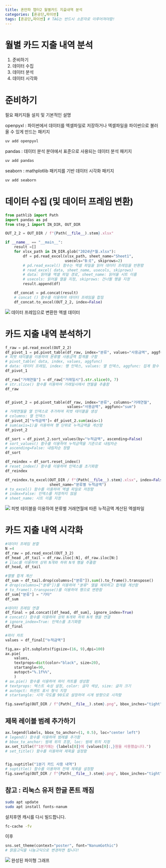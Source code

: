 ```yaml
---
title: 혼만파 챕터2 월별카드 지출내역 분석
categories: [혼공단,파이썬]
tags: [혼공단,파이썬] # TAG는 반드시 소문자로 이루어져야함!
---
```


# 월별 카드 지출 내역 분석
1. 준비하기
2. 데이터 수집
3. 데이터 분석
4. 데이터 시각화

# 준비하기
필요 패키지들 설치 및 기본적인 설명

openpyxl : 파이썬에서 데이터를 엑셀파일로 저장하거나 엑셀파일을 파이썬으로 불러올 수 있게 만드는 패키지<br>
```bash
uv add openpyxl
```
pandas : 데이터 분석 분야에서 표준으로 사용되는 데이터 분석 패키지
```bash
uv add pandas
```
seaborn : mathplotlib 패키지를 기반 데이터 시각화 패키지
```bash
uv add seaborn
```

# 데이터 수집 (및 데이터 프레임 변환)
```python
from pathlib import Path
import pandas as pd
from step_1 import IN_DIR, OUT_DIR

OUT_2_2 = OUT_DIR / f"{Path(__file__).stem}.xlsx"

if __name__ == "__main__":
    result =[]
    for xlsx_path in IN_DIR.glob("2024년*월.xlsx"):
        df = pd.read_excel(xlsx_path, sheet_name="Sheet1", 
                           usecols="B:E", skiprows=2)
        # pd.read_excel() 함수는 엑셀 파일을 읽어 데이터 프레임을 반환함
        # read_excel( data, sheet_name, usecols, skiprows)
        # data: 읽어올 엑셀 파일 경로, sheet_name: 읽어올 시트 이름
        # usecols: 읽어올 열을 지정, skiprows: 건너뛸 행을 지정
        result.append(df)

    df_concat = pd.concat(result)
    # concat () 함수를 이용하여 데이터 프레임을 합침
    df_concat.to_excel(OUT_2_2, index=False)
```
![](../assets/img/post/혼공단/혼만파/2주차/엑셀1.png)
데이터 프레임으로 변환한 엑셀 데이터

# 카드 지출 내역 분석하기

```python
f_raw = pd.read_excel(OUT_2_2)
df_pivot_1 = pd.pivot_table(df_raw, index="분류", values="사용금액", aggfunc="sum")
# 피벗 테이블을 이용하여 분류별 사용금액 합계를 구함
# pivot_table( data, index, values, aggfunc)
# data: 데이터 프레임, index: 행 인덱스, values: 열 인덱스, aggfunc: 집계 함수
df_pivot_1

df_raw["거래연월"] = df_raw["거래일시"].str.slice(0, 7)
# str.slice() 함수를 이용하여 거래일시에서 연월을 추출함
df_raw


df_pivot_2 = pd.pivot_table(df_raw, index="분류", columns="거래연월",
                            values="사용금액", aggfunc="sum")
# 거래연월을 열 인덱스로 추가하여 피벗 테이블을 생성
# columns: 열 인덱스
df_pivot_2["누적금액"]= df_pivot_2.sum(axis=1)
# sum(axis=1)을 이용하여 행 단위로 누적금액을 계산함
df_pivot_2

df_sort = df_pivot_2.sort_values(by="누적금액", ascending=False)
# sort_values() 함수를 이용하여 누적금액을 기준으로 내림차순
# ascending=False: 내림차순 정렬
df_sort

df_reindex = df_sort.reset_index()
# reset_index() 함수를 이용하여 인덱스를 초기화함
df_reindex

df_reindex.to_excel(OUT_DIR / f"{Path(__file__).stem}.xlsx", index=False,
                    sheet_name="분류별 누적금액")
# to_excel() 함수를 이용하여 엑셀 파일로 저장함
# index=False: 인덱스를 저장하지 않음
# sheet_name: 시트 이름 지정
```
![](../assets/img/post/혼공단/혼만파/2주차/엑셀2.png)
피벗 테이블을 이용하여 분류별 거래연월에 따른  누적금액 계산된 엑셀파일


# 카드 지출 내역 시각화

```python
#데이터 프레임 분할
N =4 
df_raw = pd.read_excel(OUT_3_2)
df_head ,df_tail = df_raw.iloc[:N], df_raw.iloc[N:]
# iloc를 이용하여 상위 N개와 하위 N개 행을 추출함
df_head, df_tail

#열별 합계 계산
df_sum = df_tail.drop(columns=["분류"]).sum().to_frame().transpose()
# drop(columns=["분류"])를 이용하여 "분류" 열을 제외하고 합계를 계산함
# to_frame().transpose()를 이용하여 행으로 변환함
df_sum["분류"] = "기타"
df_sum

#데이터 프레임 연결
df_final = pd.concat([df_head, df_sum], ignore_index=True)
# concat() 함수를 이용하여 상위 N개와 하위 N개 행을 연결
# ignore_index=True: 인덱스를 초기화함
df_final

#파이 차트
values = df_final["누적금액"]

fig,ax= plt.subplots(figsize=(16, 9),dpi=100)
ax.pie(
    values, 
    textprops=dict(color="black", size=20),
    startangle=90,
    autopct="%.1f%%", 
    )
# ax.pie() 함수를 이용하여 파이 차트를 생성함
# textprops: 텍스트 속성 설정, color: 글자 색상, size: 글자 크기
# autopct: 퍼센트 표시 형식 지정
# startangle: 시작 각도를 90도로 설정하여 시계 방향으로 시작함

fig.savefig(OUT_DIR / f"{Path(__file__).stem}.png", bbox_inches="tight")
```

## 제목 레이블 범례 추가하기
```python
ax.legend(labels, bbox_to_anchor=(1, 0.5), loc="center left")
# legend() 함수를 이용하여 범례를 추가함
# bbox_to_anchor: 범례 위치 조정, loc: 범례 위치 지정
ax.set_title(f"1분기에는 {labels[0]}에 {values[0]:,}원을 사용했습니다.")
# set_title() 함수를 이용하여 제목을 설정함


fig.suptitle("1분기 카드 사용 내역")
# suptitle() 함수를 이용하여 전체 제목을 설정함
fig.savefig(OUT_DIR / f"{Path(__file__).stem}.png", bbox_inches="tight")
```

## 참고 : 리눅스 유저 한글 폰트 깨짐

```bash
sudo apt update
sudo apt install fonts-nanum
```
설치후엔 캐시를 다시 빌드합니다.
```bash
fc-cache -fv
```
이후 
```python
sns.set_theme(context="poster", font="NanumGothic")
# 맑음고딕을 나눔고딕으로 변경하면 됩니다!
```
![](../assets/img/post/혼공단/혼만파/2주차/엑셀파이.png)
완성된 파이형 그래프